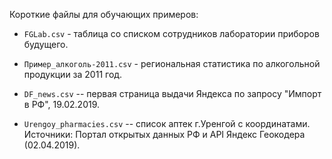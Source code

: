 Короткие файлы для обучающих примеров:   

 * `FGLab.csv` - таблица со списком сотрудников лаборатории приборов будущего.    
 
 * `Пример_алкоголь-2011.csv` - региональная статистика по алкогольной продукции за 2011 год.     
 
 * `DF_news.csv` -- первая страница выдачи Яндекса по запросу "Импорт в РФ", 19.02.2019.   
 
 * `Urengoy_pharmacies.csv` -- список аптек г.Уренгой с координатами. Источники: Портал открытых данных РФ и API Яндекс Геокодера (02.04.2019).   